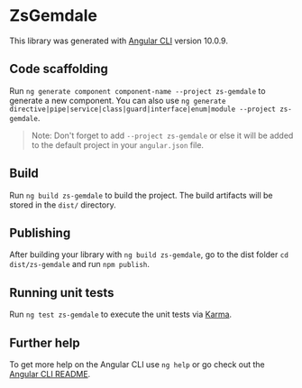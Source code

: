 # ZsGemdale

This library was generated with [Angular CLI](https://github.com/angular/angular-cli) version 10.0.9.

## Code scaffolding

Run `ng generate component component-name --project zs-gemdale` to generate a new component. You can also use `ng generate directive|pipe|service|class|guard|interface|enum|module --project zs-gemdale`.
> Note: Don't forget to add `--project zs-gemdale` or else it will be added to the default project in your `angular.json` file. 

## Build

Run `ng build zs-gemdale` to build the project. The build artifacts will be stored in the `dist/` directory.

## Publishing

After building your library with `ng build zs-gemdale`, go to the dist folder `cd dist/zs-gemdale` and run `npm publish`.

## Running unit tests

Run `ng test zs-gemdale` to execute the unit tests via [Karma](https://karma-runner.github.io).

## Further help

To get more help on the Angular CLI use `ng help` or go check out the [Angular CLI README](https://github.com/angular/angular-cli/blob/master/README.md).

